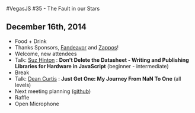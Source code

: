 #VegasJS #35 - The Fault in our Stars
## December 16th, 2014

- Food + Drink
- Thanks Sponsors, [Fandeavor](https://www.fandeavor.com/) and [Zappos](http://www.zappos.com)!
- Welcome, new attendees
- Talk: [Suz Hinton](http://twitter.com/noopkat) : **Don’t Delete the Datasheet - Writing and Publishing Libraries for Hardware in JavaScript** (beginner - intermediate)
- Break
- Talk: [Dean Curtis](http://twitter.com/deanpcurtis) : **Just Get One: My Journey From NaN To One** (all levels)
- Next meeting planning ([github](https://github.com/vegasjs/Meetings/issues))
- Raffle
- Open Microphone